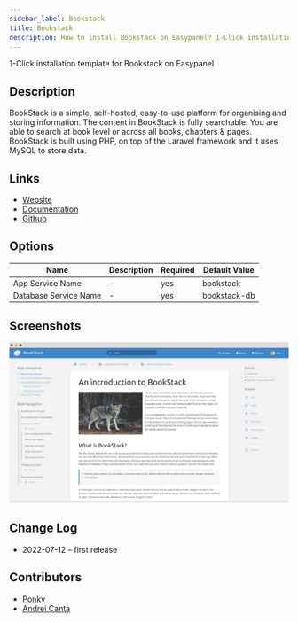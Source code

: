 ```yaml
---
sidebar_label: Bookstack
title: Bookstack
description: How to install Bookstack on Easypanel? 1-Click installation template for Bookstack on Easypanel
---
```


<!-- generated -->

1-Click installation template for Bookstack on Easypanel

## Description

BookStack is a simple, self-hosted, easy-to-use platform for organising and storing information. The content in BookStack is fully searchable. You are able to search at book level or across all books, chapters & pages. BookStack is built using PHP, on top of the Laravel framework and it uses MySQL to store data.

## Links

- [Website](https://www.bookstackapp.com/)
- [Documentation](https://www.bookstackapp.com/docs/)
- [Github](https://github.com/BookStackApp/BookStack)

## Options

Name | Description | Required | Default Value
-|-|-|-
App Service Name | - | yes | bookstack
Database Service Name | - | yes | bookstack-db

## Screenshots

![Bookstack Screenshot](./assets/screenshot.png)

## Change Log

- 2022-07-12 – first release

## Contributors

- [Ponky](https://github.com/Ponkhy)
- [Andrei Canta](https://github.com/deiucanta)
